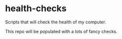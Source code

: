 # health-checks
Scripts that will check the health of my computer.

This repo will be populated with a lots of fancy checks.